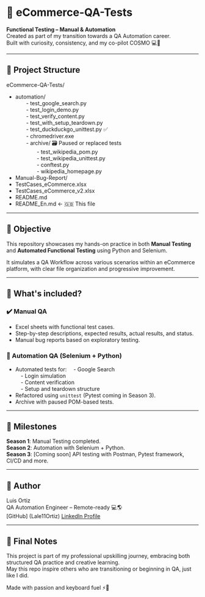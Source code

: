 # 🧪 eCommerce-QA-Tests  
**Functional Testing – Manual & Automation**  
Created as part of my transition towards a QA Automation career.  
Built with curiosity, consistency, and my co-pilot COSMO 💻🚀

---

## 📁 Project Structure

eCommerce-QA-Tests/  
- automation/  
  - test_google_search.py  
  - test_login_demo.py  
  - test_verify_content.py  
  - test_with_setup_teardown.py  
  - test_duckduckgo_unittest.py ✅  
  - chromedriver.exe  
  - archive/   🗃️ Paused or replaced tests  
    - test_wikipedia_pom.py  
    - test_wikipedia_unittest.py  
    - conftest.py  
    - wikipedia_homepage.py  
- Manual-Bug-Report/  
- TestCases_eCommerce.xlsx  
- TestCases_eCommerce_v2.xlsx  
- README.md  
- README_En.md  ← 🇬🇧 This file

---

## 🎯 Objective

This repository showcases my hands-on practice in both **Manual Testing** and **Automated Functional Testing** using Python and Selenium.

It simulates a QA Workflow across various scenarios within an eCommerce platform, with clear file organization and progressive improvement.

---

## 📌 What's included?

### ✔️ Manual QA
- Excel sheets with functional test cases.
- Step-by-step descriptions, expected results, actual results, and status.
- Manual bug reports based on exploratory testing.

### 🤖 Automation QA (Selenium + Python)
- Automated tests for:
 - Google Search  
 - Login simulation  
 - Content verification  
 - Setup and teardown structure  
- Refactored using `unittest` (Pytest coming in Season 3).
- Archive with paused POM-based tests.

---

## 🚀 Milestones

**Season 1**: Manual Testing completed.  
**Season 2**: Automation with Selenium + Python.  
**Season 3**: [Coming soon] API testing with Postman, Pytest framework, CI/CD and more.

---

## 💼 Author

Luis Ortiz  
QA Automation Engineer – Remote-ready 💻🌎  
[GitHub] (Lale11Ortiz)
[LinkedIn Profile](https://www.linkedin.com/in/luis-ortiz-qa)

---

## 💬 Final Notes

This project is part of my professional upskilling journey, embracing both structured QA practice and creative learning.  
May this repo inspire others who are transitioning or beginning in QA, just like I did.

Made with passion and keyboard fuel ⚡🧠 